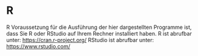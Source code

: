 # R
R
Voraussetzung für die Ausführung der hier dargestellten Programme ist, dass Sie R oder RStudio auf Ihrem Rechner installiert haben.
R ist abrufbar unter: https://cran.r-project.org/
RStudio ist abrufbar unter: https://www.rstudio.com/
